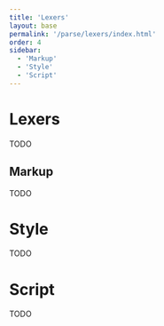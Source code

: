 ```yaml
---
title: 'Lexers'
layout: base
permalink: '/parse/lexers/index.html'
order: 4
sidebar:
  - 'Markup'
  - 'Style'
  - 'Script'
---
```


# Lexers

TODO

## Markup

TODO

# Style

TODO

# Script

TODO
